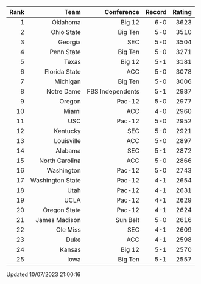 | Rank  | Team                 | Conference           | Record   | Rating |
| ---:  | ---:                 | ---:                 | ---:     | ---:   |
| 1     | Oklahoma             | Big 12               | 6-0      | 3623   |
| 2     | Ohio State           | Big Ten              | 5-0      | 3510   |
| 3     | Georgia              | SEC                  | 5-0      | 3504   |
| 4     | Penn State           | Big Ten              | 5-0      | 3271   |
| 5     | Texas                | Big 12               | 5-1      | 3181   |
| 6     | Florida State        | ACC                  | 5-0      | 3078   |
| 7     | Michigan             | Big Ten              | 5-0      | 3006   |
| 8     | Notre Dame           | FBS Independents     | 5-1      | 2987   |
| 9     | Oregon               | Pac-12               | 5-0      | 2977   |
| 10    | Miami                | ACC                  | 4-0      | 2960   |
| 11    | USC                  | Pac-12               | 5-0      | 2952   |
| 12    | Kentucky             | SEC                  | 5-0      | 2921   |
| 13    | Louisville           | ACC                  | 5-0      | 2897   |
| 14    | Alabama              | SEC                  | 5-1      | 2872   |
| 15    | North Carolina       | ACC                  | 5-0      | 2866   |
| 16    | Washington           | Pac-12               | 5-0      | 2743   |
| 17    | Washington State     | Pac-12               | 4-1      | 2654   |
| 18    | Utah                 | Pac-12               | 4-1      | 2631   |
| 19    | UCLA                 | Pac-12               | 4-1      | 2629   |
| 20    | Oregon State         | Pac-12               | 4-1      | 2624   |
| 21    | James Madison        | Sun Belt             | 5-0      | 2616   |
| 22    | Ole Miss             | SEC                  | 4-1      | 2609   |
| 23    | Duke                 | ACC                  | 4-1      | 2598   |
| 24    | Kansas               | Big 12               | 5-1      | 2570   |
| 25    | Iowa                 | Big Ten              | 5-1      | 2557   |

Updated 10/07/2023 21:00:16
